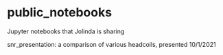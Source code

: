 # public_notebooks

Jupyter notebooks that Jolinda is sharing

snr_presentation: a comparison of various headcoils, presented 10/1/2021
